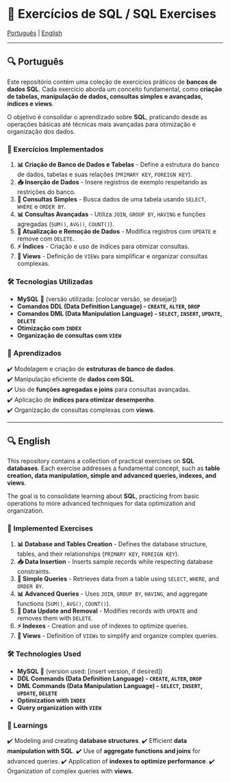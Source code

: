 # 📂 Exercícios de SQL / SQL Exercises

[Português](#português) | [English](#english)

---

<a id="português"></a>
## 🔍 Português

Este repositório contém uma coleção de exercícios práticos de **bancos de dados SQL**. Cada exercício aborda um conceito fundamental, como **criação de tabelas, manipulação de dados, consultas simples e avançadas, índices e views**.  

O objetivo é consolidar o aprendizado sobre **SQL**, praticando desde as operações básicas até técnicas mais avançadas para otimização e organização dos dados.

### 🚀 Exercícios Implementados

1. **📊 Criação de Banco de Dados e Tabelas** - Define a estrutura do banco de dados, tabelas e suas relações (`PRIMARY KEY`, `FOREIGN KEY`).  
2. **📥 Inserção de Dados** - Insere registros de exemplo respeitando as restrições do banco.  
3. **🔎 Consultas Simples** - Busca dados de uma tabela usando `SELECT`, `WHERE` e `ORDER BY`.  
4. **📊 Consultas Avançadas** - Utiliza `JOIN`, `GROUP BY`, `HAVING` e funções agregadas (`SUM()`, `AVG()`, `COUNT()`).  
5. **📝 Atualização e Remoção de Dados** - Modifica registros com `UPDATE` e remove com `DELETE`.  
6. **⚡ Índices** - Criação e uso de índices para otimizar consultas.  
7. **📑 Views** - Definição de `VIEWs` para simplificar e organizar consultas complexas.  

### 🛠️ Tecnologias Utilizadas
- **MySQL** 🐬 (versão utilizada: [colocar versão, se desejar])  
- **Comandos DDL (Data Definition Language) - `CREATE`, `ALTER`, `DROP`**  
- **Comandos DML (Data Manipulation Language) - `SELECT`, `INSERT`, `UPDATE`, `DELETE`**  
- **Otimização com `INDEX`**  
- **Organização de consultas com `VIEW`**  

### 📌 Aprendizados
✔️ Modelagem e criação de **estruturas de banco de dados**.  
✔️ Manipulação eficiente de **dados com SQL**.  
✔️ Uso de **funções agregadas e joins** para consultas avançadas.  
✔️ Aplicação de **índices para otimizar desempenho**.  
✔️ Organização de consultas complexas com **views**.  

---

<a id="english"></a>
## 🔍 English

This repository contains a collection of practical exercises on **SQL databases**. Each exercise addresses a fundamental concept, such as **table creation, data manipulation, simple and advanced queries, indexes, and views**.

The goal is to consolidate learning about **SQL**, practicing from basic operations to more advanced techniques for data optimization and organization.

### 🚀 Implemented Exercises

1. **📊 Database and Tables Creation** - Defines the database structure, tables, and their relationships (`PRIMARY KEY`, `FOREIGN KEY`).
2. **📥 Data Insertion** - Inserts sample records while respecting database constraints.
3. **🔎 Simple Queries** - Retrieves data from a table using `SELECT`, `WHERE`, and `ORDER BY`.
4. **📊 Advanced Queries** - Uses `JOIN`, `GROUP BY`, `HAVING`, and aggregate functions (`SUM()`, `AVG()`, `COUNT()`).
5. **📝 Data Update and Removal** - Modifies records with `UPDATE` and removes them with `DELETE`.
6. **⚡ Indexes** - Creation and use of indexes to optimize queries.
7. **📑 Views** - Definition of `VIEWs` to simplify and organize complex queries.

### 🛠️ Technologies Used
- **MySQL** 🐬 (version used: [insert version, if desired])
- **DDL Commands (Data Definition Language) - `CREATE`, `ALTER`, `DROP`**
- **DML Commands (Data Manipulation Language) - `SELECT`, `INSERT`, `UPDATE`, `DELETE`**
- **Optimization with `INDEX`**
- **Query organization with `VIEW`**

### 📌 Learnings
✔️ Modeling and creating **database structures**.
✔️ Efficient **data manipulation with SQL**.
✔️ Use of **aggregate functions and joins** for advanced queries.
✔️ Application of **indexes to optimize performance**.
✔️ Organization of complex queries with **views**.